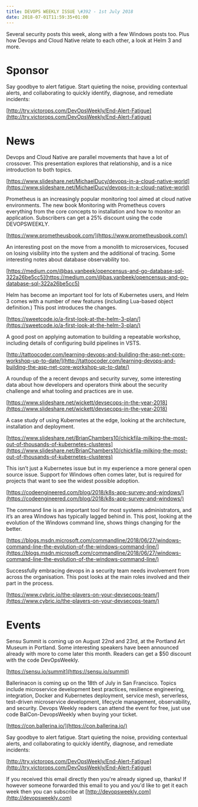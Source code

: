 ```yaml
---
title: DEVOPS WEEKLY ISSUE \#392 - 1st July 2018 
date: 2018-07-01T11:59:35+01:00
---
```


Several security posts this week, along with a few Windows posts too. Plus how Devops and Cloud Native relate to each other, a look at Helm 3 and more.


Sponsor
======

Say goodbye to alert fatigue. Start quieting the noise, providing contextual alerts, and collaborating to quickly identify, diagnose, and remediate incidents:

[http://try.victorops.com/DevOpsWeekly/End-Alert-Fatigue](http://try.victorops.com/DevOpsWeekly/End-Alert-Fatigue)


News
====

Devops and Cloud Native are parallel movements that have a lot of crossover. This presentation explores that relationship, and is a nice introduction to both topics.

[https://www.slideshare.net/MichaelDucy/devops-in-a-cloud-native-world](https://www.slideshare.net/MichaelDucy/devops-in-a-cloud-native-world)


Prometheus is an increasingly popular monitoring tool aimed at cloud native environments. The new book Monitoring with Prometheus covers everything from the core concepts to installation and how to monitor an application. Subscribers can get a 25% discount using the code DEVOPSWEEKLY.

[https://www.prometheusbook.com/](https://www.prometheusbook.com/)


An interesting post on the move from a monolith to microservices, focused on losing visibility into the system and the additional of tracing. Some interesting notes about database observability too.

[https://medium.com/@bas.vanbeek/opencensus-and-go-database-sql-322a26be5cc5](https://medium.com/@bas.vanbeek/opencensus-and-go-database-sql-322a26be5cc5)


Helm has become an important tool for lots of Kubernetes users, and Helm 3 comes with a number of new features (including Lua-based object definition.) This post introduces the changes.

[https://sweetcode.io/a-first-look-at-the-helm-3-plan/](https://sweetcode.io/a-first-look-at-the-helm-3-plan/)


A good post on applying automation to building a repeatable workshop, including details of configuring build pipelines in VSTS.

[http://tattoocoder.com/learning-devops-and-building-the-asp-net-core-workshop-up-to-date/](http://tattoocoder.com/learning-devops-and-building-the-asp-net-core-workshop-up-to-date/)


A roundup of the a recent devops and security survey, some interesting data about how developers and operators think about the security challenge and what tooling and practices are in use.

[https://www.slideshare.net/wickett/devsecops-in-the-year-2018](https://www.slideshare.net/wickett/devsecops-in-the-year-2018)


A case study of using Kubernetes at the edge, looking at the architecture, installation and deployment.

[https://www.slideshare.net/BrianChambers10/chickfila-milking-the-most-out-of-thousands-of-kubernetes-clusteres](https://www.slideshare.net/BrianChambers10/chickfila-milking-the-most-out-of-thousands-of-kubernetes-clusteres)


This isn’t just a Kubernetes issue but in my experience a more general open source issue. Support for Windows often comes later, but is required for projects that want to see the widest possible adoption.

[https://codeengineered.com/blog/2018/k8s-app-survey-and-windows/](https://codeengineered.com/blog/2018/k8s-app-survey-and-windows/)


The command line is an important tool for most systems administrators, and it’s an area Windows has typically lagged behind in. This post, looking at the evolution of the Windows command line, shows things changing for the better.

[https://blogs.msdn.microsoft.com/commandline/2018/06/27/windows-command-line-the-evolution-of-the-windows-command-line/](https://blogs.msdn.microsoft.com/commandline/2018/06/27/windows-command-line-the-evolution-of-the-windows-command-line/)


Successfully embracing devops in a security team needs involvement from across the organisation. This post looks at the main roles involved and their part in the process.

[https://www.cybric.io/the-players-on-your-devsecops-team/](https://www.cybric.io/the-players-on-your-devsecops-team/)


Events
======

Sensu Summit is coming up on August 22nd and 23rd, at the Portland Art Museum in Portland. Some interesting speakers have been announced already with more to come later this month. Readers can get a $50 discount with the code DevOpsWeekly.

[https://sensu.io/summit](https://sensu.io/summit)


Ballerinacon is coming up on the 18th of July in San Francisco. Topics include microservice development best practices, resilience engineering, integration, Docker and Kubernetes deployment, service mesh, serverless, test-driven microservice development, lifecycle management, observability, and security.  Devops Weekly readers can attend the event for free, just use code BalCon-DevopsWeekly when buying your ticket.

[https://con.ballerina.io/](https://con.ballerina.io/)



Say goodbye to alert fatigue. Start quieting the noise, providing contextual alerts, and collaborating to quickly identify, diagnose, and remediate incidents:

[http://try.victorops.com/DevOpsWeekly/End-Alert-Fatigue](http://try.victorops.com/DevOpsWeekly/End-Alert-Fatigue)


If you received this email directly then you're already signed up, thanks! If however someone forwarded this email to you and you'd like to get it each week then you can subscribe at [http://devopsweekly.com](http://devopsweekly.com)

